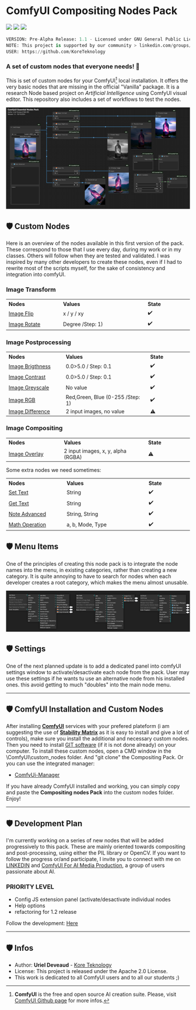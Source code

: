 # ComfyUI Compositing Nodes Pack

<img src="https://img.shields.io/badge/ComfyUI-0.2.6+-green" /> <img src="https://img.shields.io/badge/Custom-Nodes-blue" /> <img src="https://img.shields.io/badge/NAI-00-ffae00" />
```py
VERSION: Pre-Alpha Release: 1.1 - Licensed under GNU General Public License V3
NOTE: This project is supported by our community > linkedin.com/groups/13109092/
USER: https://github.com/KoreTeknology
```

### A set of custom nodes that everyone needs! 🎃

This is set of custom nodes for your ComfyUI[^1] local installation. It offers the very basic nodes that are missing in the official "Vanilla" package.
It is a research Node based project on *Artificial Intelligence* using ComfyUI visual editor. This repository also includes a set of workflows to test the nodes.

<img alt="essential Nodes Pack NODES" src="/media/screenshot_CENP_nodes.png">

## 🛡️ Custom Nodes

Here is an overview of the nodes available in this first version of the pack. These correspond to those that I use every day, during my work or in my classes. Others will follow when they are tested and validated. I was inspired by many other developers to create these nodes, even if I had to rewrite most of the scripts myself, for the sake of consistency and integration into comfyUI.

### Image Transform

<table>
<tr><th align="left", width="250">Nodes</th><th align="left", width="432">Values</th><th align="left", width="200">State</th></tr>
<tr><td><a href="/">Image Flip</a></td><td align="left">x / y / xy</td><td align="left">✔️</td></tr>
<tr><td><a href="/">Image Rotate</a></td><td align="left">Degree /Step: 1)</td><td align="left">✔️</td></tr>
</table>

### Image Postprocessing

<table>
<tr><th align="left", width="250">Nodes</th><th align="left", width="432">Values</th><th align="left", width="200">State</th></tr>
<tr><td><a href="/">Image Brigthness</a></td><td align="left">0.0>5.0 / Step: 0.1</td><td align="left">✔️</td></tr>
<tr><td><a href="/">Image Contrast</a></td><td align="left">0.0>5.0 / Step: 0.1</td><td align="left">✔️</td></tr>
<tr><td><a href="/">Image Greyscale</a></td><td align="left">No value</td><td align="left">✔️</td></tr>
<tr><td><a href="/">Image RGB</a></td><td align="left">Red,Green, Blue (0-255 /Step: 1)</td><td align="left">✔️</td></tr>
<tr><td><a href="/">Image Difference</a></td><td align="left">2 input images, no value</td><td align="left">⚠️</td></tr>
</table>

### Image Compositing

<table>
<tr><th align="left", width="250">Nodes</th><th align="left", width="432">Values</th><th align="left", width="200">State</th></tr>
<tr><td><a href="/">Image Overlay</a></td><td align="left">2 input images, x, y, alpha (RGBA)</td><td align="left">⚠️</td></tr>
</table>

Some extra nodes we need sometimes:

<table>
<tr><th align="left", width="250">Nodes</th><th align="left", width="432">Values</th><th align="left", width="200">State</th></tr>
<tr><td><a href="/">Set Text</a></td><td align="left">String</td><td align="left">✔️</td></tr>
<tr><td><a href="/">Get Text</a></td><td align="left">String</td><td align="left">✔️</td></tr>
<tr><td><a href="/">Note Advanced</a></td><td align="left">String, String</td><td align="left">✔️</td></tr>
<tr><td><a href="/">Math Operation</a></td><td align="left">a, b, Mode, Type</td><td align="left">✔️</td></tr>
</table>

## 🛡️ Menu Items

One of the principles of creating this node pack is to integrate the node names into the menu, in existing categories, rather than creating a new category. It is quite annoying to have to search for nodes when each developer creates a root category, which makes the menu almost unusable.

<img alt="essential Nodes Pack MENUS" src="/media/screenshot_CENP_menu.png">

## 🛡️ Settings

One of the next planned update is to add a dedicated panel into comfyUI settings window to activate/desactivate each node from the pack. User may use these settings if he wants tu use an alternative node from his installed ones. this avoid getting to much "doubles" into the main node menu.

---

## 🛡️ ComfyUI Installation and Custom Nodes

After installing [**ComfyUI**](https://github.com/comfyanonymous/ComfyUI) services with your prefered plateform (i am suggesting the use of [**Stability Matrix**](https://github.com/LykosAI/StabilityMatrix) as it is easy to install and give a lot of controls), make sure you install the additional and necessary custom nodes. Then you need to install [GIT software](https://git-scm.com/) (if it is not done already) on your computer. To install these custom nodes, open a CMD window in the \ComfyUI\custom_nodes folder. And "git clone" the Compositing Pack. Or you can use the integrated manager:

- [ComfyUi-Manager](https://github.com/ltdrdata/ComfyUI-Manager)

If you have already ComfyUI installed and working, you can simply copy and paste the **Compositing nodes Pack** into the custom nodes folder. Enjoy!

---

## 🛡️ Development Plan

I'm currently working on a series of new nodes that will be added progressively to this pack. These are mainly oriented towards compositing and post-processing, using either the PIL library or OpenCV.
If you want to follow the progress or/and participate, I invite you to connect with me on [LINKEDIN](https://www.linkedin.com/in/urieldeveaud/) and [ComfyUI For AI Media Production](https://www.linkedin.com/groups/13109092/), a group of users passionate about AI.

### PRIORITY LEVEL
* Config JS extension panel (activate/desactivate individual nodes
* Help options 
* refactoring for 1.2 release

Follow the development: [Here](DEV.md)

---
## 🛡️ Infos

* Author: **Uriel Deveaud** - [Kore Teknology](https://github.com/KoreTeknology) 
* License: This project is released under the Apache 2.0 License.
* This work is dedicated to all ComfyUI users and to all our students ;)

[^1]: **ComfyUI** is the free and open source AI creation suite. Please, visit [ComfyUI Github page](https://github.com/comfyanonymous/ComfyUI) for more infos.
